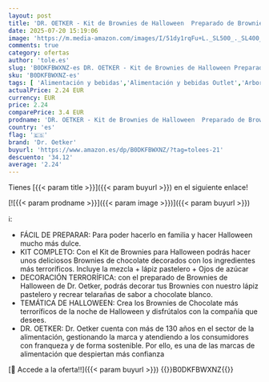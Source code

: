 ```yaml
---
layout: post
title: 'DR. OETKER - Kit de Brownies de Halloween  Preparado de Brownies de Chocolate  Decoración para Halloween  Incluye Mezcla para Hornear + Lápiz Pastelero + Ojos de Azúcar'
date: 2025-07-20 15:19:06
image: 'https://m.media-amazon.com/images/I/51dy1rqFu+L._SL500_._SL400_.jpg'
comments: true
category: ofertas
author: 'tole.es'
slug: 'B0DKFBWXNZ-es DR. OETKER - Kit de Brownies de Halloween Preparado de...'
sku: 'B0DKFBWXNZ-es'
tags: [ 'Alimentación y bebidas','Alimentación y bebidas Outlet','Arborist Merchandising Root','Panadería y bollería','Postres','Self Service','Special Features Stores','dd53b5bc-bcd1-4c9b-ab43-793ed912ccdd_0','dd53b5bc-bcd1-4c9b-ab43-793ed912ccdd_1301','dr. oetker','halloween','🇪🇸', ]
actualPrice: 2.24 EUR
currency: EUR
price: 2.24
comparePrice: 3.4 EUR
prodname: 'DR. OETKER - Kit de Brownies de Halloween  Preparado de Brownies de Chocolate  Decoración para Halloween  Incluye Mezcla para Hornear + Lápiz Pastelero + Ojos de Azúcar'
country: 'es'
flag: '🇪🇸'
brand: 'Dr. Oetker'
buyurl: 'https://www.amazon.es/dp/B0DKFBWXNZ/?tag=tolees-21'
descuento: '34.12'
average: '2.24'
---
```


Tienes [{{< param title >}}]({{< param buyurl >}}) en el siguiente enlace!

[![{{< param prodname >}}]({{< param image >}})]({{< param buyurl >}})

ℹ️:

- FÁCIL DE PREPARAR: Para poder hacerlo en familia y hacer Halloween mucho más dulce.
- KIT COMPLETO: Con el Kit de Brownies para Halloween podrás hacer unos deliciosos Brownies de chocolate decorados con los ingredientes más terroríficos. Incluye la mezcla + lápiz pastelero + Ojos de azúcar
- DECORACIÓN TERRORÍFICA: con el preparado de Brownies de Halloween de Dr. Oetker, podrás decorar tus Brownies con nuestro lápiz pastelero y recrear telarañas de sabor a chocolate blanco.
- TEMÁTICA DE HALLOWEEN: Crea los Brownies de Chocolate más terroríficos de la noche de Halloween y disfrútalos con la compañía que desees.
- DR. OETKER: Dr. Oetker cuenta con más de 130 años en el sector de la alimentación, gestionando la marca y atendiendo a los consumidores con franqueza y de forma sostenible. Por ello, es una de las marcas de alimentación que despiertan más confianza

[🛒 Accede a la oferta!!]({{< param buyurl >}})
{{<world>}}B0DKFBWXNZ{{</world>}}
